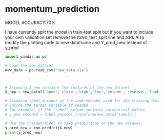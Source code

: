 # momentum_prediction
MODEL ACCURACY:70%

I have currently split the model in train-test split but if you want to include your own validation set remove the (train_test_split line and add:
Also modify the plotting code to new dataframe and Y_pred_new instead of y_pred
```python
import pandas as pd

# Load the new dataset
new_data = pd.read_csv("new_data.csv")



# Assuming X_new contains the features of the new dataset
X_new = new_data[['open','close','high','low','volume','reserve','funding_rates','mvrv' , 'nrpl', 'nupl','stock_to_flow_reversion','sth_sopr','RSI','9_ema','21_ema','50_ema','200_ema','Fear_and_Greed_Index']]

# Assuming label_encoder is the same encoder used for the training data
# Encode the target variable if needed
# For example, if the 'Label' column contains categorical values
# y_new_encoded = label_encoder.transform(new_data['Label'])

# Use the trained model to make predictions on the new dataset
y_pred_new = knn.predict(X_new)
print(y_pred_new)
